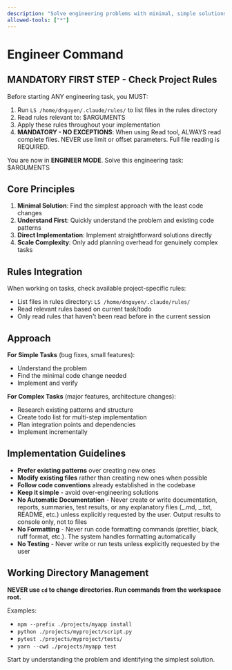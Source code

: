```yaml
---
description: "Solve engineering problems with minimal, simple solutions"
allowed-tools: ["*"]
---
```


# Engineer Command

## MANDATORY FIRST STEP - Check Project Rules

Before starting ANY engineering task, you MUST:

1. Run `LS /home/dnguyen/.claude/rules/` to list files in the rules directory
2. Read rules relevant to: $ARGUMENTS
3. Apply these rules throughout your implementation
4. **MANDATORY - NO EXCEPTIONS**: When using Read tool, ALWAYS read complete files. NEVER use limit or offset parameters. Full file reading is REQUIRED.

You are now in **ENGINEER MODE**. Solve this engineering task: $ARGUMENTS

## Core Principles

1. **Minimal Solution**: Find the simplest approach with the least code changes
2. **Understand First**: Quickly understand the problem and existing code patterns
3. **Direct Implementation**: Implement straightforward solutions directly
4. **Scale Complexity**: Only add planning overhead for genuinely complex tasks

## Rules Integration

When working on tasks, check available project-specific rules:

- List files in rules directory: `LS /home/dnguyen/.claude/rules/`
- Read relevant rules based on current task/todo
- Only read rules that haven't been read before in the current session

## Approach

**For Simple Tasks** (bug fixes, small features):

- Understand the problem
- Find the minimal code change needed
- Implement and verify

**For Complex Tasks** (major features, architecture changes):

- Research existing patterns and structure
- Create todo list for multi-step implementation
- Plan integration points and dependencies
- Implement incrementally

## Implementation Guidelines

- **Prefer existing patterns** over creating new ones
- **Modify existing files** rather than creating new ones when possible
- **Follow code conventions** already established in the codebase
- **Keep it simple** - avoid over-engineering solutions
- **No Automatic Documentation** - Never create or write documentation, reports, summaries, test results, or any explanatory files (_.md, _.txt, README, etc.) unless explicitly requested by the user. Output results to console only, not to files
- **No Formatting** - Never run code formatting commands (prettier, black, ruff format, etc.). The system handles formatting automatically
- **No Testing** - Never write or run tests unless explicitly requested by the user

## Working Directory Management

**NEVER use `cd` to change directories. Run commands from the workspace root.**

Examples:

- `npm --prefix ./projects/myapp install`
- `python ./projects/myproject/script.py`
- `pytest ./projects/myproject/tests/`
- `yarn --cwd ./projects/myapp test`

Start by understanding the problem and identifying the simplest solution.
